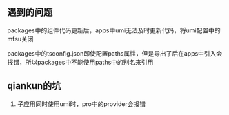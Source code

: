 

## 遇到的问题

packages中的组件代码更新后，apps中umi无法及时更新代码，将umi配置中的mfsu关闭

packages中的tsconfig.json即使配置paths属性，但是导出了后在apps中引入会报错，所以packages中不能使用paths中的别名来引用


## qiankun的坑

1. 子应用同时使用umi时，pro中的provider会报错
